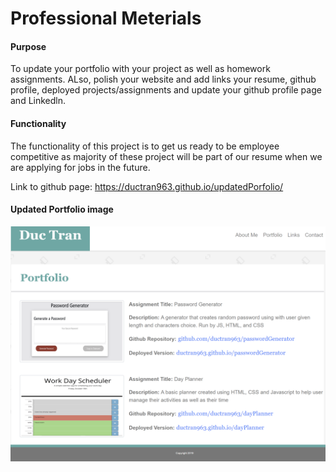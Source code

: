 # Professional Meterials

#### Purpose

To update your portfolio with your project as well as homework assignments. ALso, polish your website and add links your resume, github profile, deployed projects/assignments and update your github profile page and Linkedln.

#### Functionality

The functionality of this project is to get us ready to be employee competitive as majority of these project will be part of our resume when we are applying for jobs in the future.

Link to github page: https://ductran963.github.io/updatedPorfolio/

#### Updated Portfolio image
![image info](./assets/images/updatedPortfolio.png)





